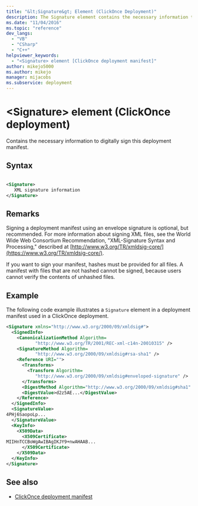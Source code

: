 ```yaml
---
title: "&lt;Signature&gt; Element (ClickOnce Deployment)"
description: The Signature element contains the necessary information to digitally sign this deployment manifest. Signing a deployment manifest is optional but recommended.
ms.date: "11/04/2016"
ms.topic: "reference"
dev_langs:
  - "VB"
  - "CSharp"
  - "C++"
helpviewer_keywords:
  - "<Signature> element [ClickOnce deployment manifest]"
author: mikejo5000
ms.author: mikejo
manager: mijacobs
ms.subservice: deployment
---
```

# &lt;Signature&gt; element (ClickOnce deployment)

Contains the necessary information to digitally sign this deployment manifest.

## Syntax

```xml

<Signature> 
   XML signature information 
</Signature>
```

## Remarks
 Signing a deployment manifest using an envelope signature is optional, but recommended. For more information about signing XML files, see the World Wide Web Consortium Recommendation, "XML-Signature Syntax and Processing," described at [http://www.w3.org/TR/xmldsig-core/](https://www.w3.org/TR/xmldsig-core/).

 If you want to sign your manifest, hashes must be provided for all files. A manifest with files that are not hashed cannot be signed, because users cannot verify the contents of unhashed files.

## Example
 The following code example illustrates a `Signature` element in a deployment manifest used in a ClickOnce deployment.

```xml
<Signature xmlns="http://www.w3.org/2000/09/xmldsig#">
  <SignedInfo>
    <CanonicalizationMethod Algorithm=
           "http://www.w3.org/TR/2001/REC-xml-c14n-20010315" />
    <SignatureMethod Algorithm=
           "http://www.w3.org/2000/09/xmldsig#rsa-sha1" />
    <Reference URI="">
      <Transforms>
        <Transform Algorithm=
           "http://www.w3.org/2000/09/xmldsig#enveloped-signature" />
      </Transforms>
      <DigestMethod Algorithm="http://www.w3.org/2000/09/xmldsig#sha1" />
      <DigestValue>d2z5AE...</DigestValue>
    </Reference>
  </SignedInfo>
  <SignatureValue>
4PHj6SaopoLp...
  </SignatureValue>
  <KeyInfo>
    <X509Data>
      <X509Certificate>
MIIHnTCCBoWgAwIBAgIKJY9+nwAHAAB...
      </X509Certificate>
    </X509Data>
  </KeyInfo>
</Signature>
```

## See also
- [ClickOnce deployment manifest](../deployment/clickonce-deployment-manifest.md)
